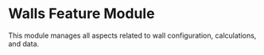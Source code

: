 # Walls Feature Module

This module manages all aspects related to wall configuration, calculations, and data.
